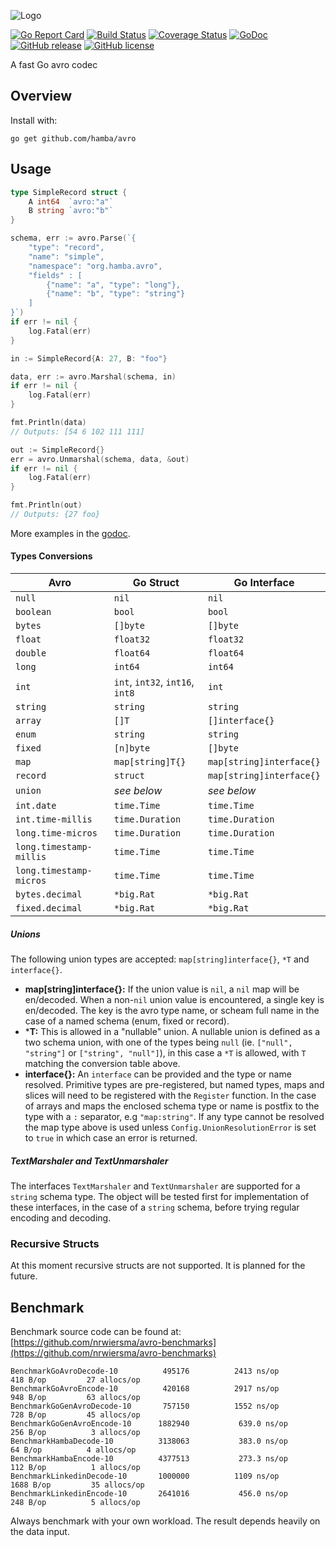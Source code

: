![Logo](http://svg.wiersma.co.za/hamba/project?title=avro&tag=A%20fast%20Go%20avro%20codec)

[![Go Report Card](https://goreportcard.com/badge/github.com/hamba/avro)](https://goreportcard.com/report/github.com/hamba/avro)
[![Build Status](https://github.com/hamba/avro/actions/workflows/test.yml/badge.svg)](https://github.com/hamba/avro/actions)
[![Coverage Status](https://coveralls.io/repos/github/hamba/avro/badge.svg?branch=master)](https://coveralls.io/github/hamba/avro?branch=master)
[![GoDoc](https://godoc.org/github.com/hamba/avro?status.svg)](https://godoc.org/github.com/hamba/avro)
[![GitHub release](https://img.shields.io/github/release/hamba/avro.svg)](https://github.com/hamba/avro/releases)
[![GitHub license](https://img.shields.io/badge/license-MIT-blue.svg)](https://raw.githubusercontent.com/hamba/avro/master/LICENSE)

A fast Go avro codec

## Overview

Install with:

```shell
go get github.com/hamba/avro
```

## Usage

```go
type SimpleRecord struct {
	A int64  `avro:"a"`
	B string `avro:"b"`
}

schema, err := avro.Parse(`{
    "type": "record",
    "name": "simple",
    "namespace": "org.hamba.avro",
    "fields" : [
        {"name": "a", "type": "long"},
        {"name": "b", "type": "string"}
    ]
}`)
if err != nil {
	log.Fatal(err)
}

in := SimpleRecord{A: 27, B: "foo"}

data, err := avro.Marshal(schema, in)
if err != nil {
	log.Fatal(err)
}

fmt.Println(data)
// Outputs: [54 6 102 111 111]

out := SimpleRecord{}
err = avro.Unmarshal(schema, data, &out)
if err != nil {
	log.Fatal(err)
}

fmt.Println(out)
// Outputs: {27 foo}
```

More examples in the [godoc](https://godoc.org/github.com/hamba/avro).

#### Types Conversions

| Avro                    | Go Struct                          | Go Interface              |
| ----------------------- | ---------------------------------- | ------------------------- |
| `null`                  | `nil`                              | `nil`                     |
| `boolean`               | `bool`                             | `bool`                    |
| `bytes`                 | `[]byte`                           | `[]byte`                  |
| `float`                 | `float32`                          | `float32`                 |
| `double`                | `float64`                          | `float64`                 |
| `long`                  | `int64`                            | `int64`                   |
| `int`                   | `int`, `int32`, `int16`, `int8`    | `int`                     |
| `string`                | `string`                           | `string`                  |
| `array`                 | `[]T`                              | `[]interface{}`           |
| `enum`                  | `string`                           | `string`                  |
| `fixed`                 | `[n]byte`                          | `[]byte`                  |
| `map`                   | `map[string]T{}`                   | `map[string]interface{}`  |
| `record`                | `struct`                           | `map[string]interface{}`  |
| `union`                 | *see below*                        | *see below*               |
| `int.date`              | `time.Time`                        | `time.Time`               |
| `int.time-millis`       | `time.Duration`                    | `time.Duration`           |
| `long.time-micros`      | `time.Duration`                    | `time.Duration`           |
| `long.timestamp-millis` | `time.Time`                        | `time.Time`               |
| `long.timestamp-micros` | `time.Time`                        | `time.Time`               |
| `bytes.decimal`         | `*big.Rat`                         | `*big.Rat`                |
| `fixed.decimal`         | `*big.Rat`                         | `*big.Rat`                |

##### Unions

The following union types are accepted: `map[string]interface{}`, `*T` and `interface{}`.

* **map[string]interface{}:** If the union value is `nil`, a `nil` map will be en/decoded. 
When a non-`nil` union value is encountered, a single key is en/decoded. The key is the avro
type name, or scheam full name in the case of a named schema (enum, fixed or record).
* ***T:** This is allowed in a "nullable" union. A nullable union is defined as a two schema union, 
with one of the types being `null` (ie. `["null", "string"]` or `["string", "null"]`), in this case 
a `*T` is allowed, with `T` matching the conversion table above.
* **interface{}:** An `interface` can be provided and the type or name resolved. Primitive types
are pre-registered, but named types, maps and slices will need to be registered with the `Register` function. In the 
case of arrays and maps the enclosed schema type or name is postfix to the type
with a `:` separator, e.g `"map:string"`. If any type cannot be resolved the map type above is used unless
`Config.UnionResolutionError` is set to `true` in which case an error is returned.

##### TextMarshaler and TextUnmarshaler

The interfaces `TextMarshaler` and `TextUnmarshaler` are supported for a `string` schema type. The object will
be tested first for implementation of these interfaces, in the case of a `string` schema, before trying regular
encoding and decoding. 

### Recursive Structs

At this moment recursive structs are not supported. It is planned for the future.

## Benchmark

Benchmark source code can be found at: [https://github.com/nrwiersma/avro-benchmarks](https://github.com/nrwiersma/avro-benchmarks)

```
BenchmarkGoAvroDecode-10       	  495176	      2413 ns/op	     418 B/op	      27 allocs/op
BenchmarkGoAvroEncode-10       	  420168	      2917 ns/op	     948 B/op	      63 allocs/op
BenchmarkGoGenAvroDecode-10    	  757150	      1552 ns/op	     728 B/op	      45 allocs/op
BenchmarkGoGenAvroEncode-10    	 1882940	       639.0 ns/op	     256 B/op	       3 allocs/op
BenchmarkHambaDecode-10        	 3138063	       383.0 ns/op	      64 B/op	       4 allocs/op
BenchmarkHambaEncode-10        	 4377513	       273.3 ns/op	     112 B/op	       1 allocs/op
BenchmarkLinkedinDecode-10     	 1000000	      1109 ns/op	    1688 B/op	      35 allocs/op
BenchmarkLinkedinEncode-10     	 2641016	       456.0 ns/op	     248 B/op	       5 allocs/op
```

Always benchmark with your own workload. The result depends heavily on the data input.
